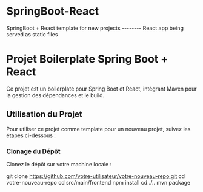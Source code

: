 # SpringBoot-React
SpringBoot + React template for new projects -------- React app being served as static files

# Projet Boilerplate Spring Boot + React

Ce projet est un boilerplate pour Spring Boot et React, intégrant Maven pour la gestion des dépendances et le build.

## Utilisation du Projet

Pour utiliser ce projet comme template pour un nouveau projet, suivez les étapes ci-dessous :

### Clonage du Dépôt

Clonez le dépôt sur votre machine locale :


git clone https://github.com/votre-utilisateur/votre-nouveau-repo.git
cd votre-nouveau-repo
cd src/main/frontend
npm install
cd../..
mvn package

